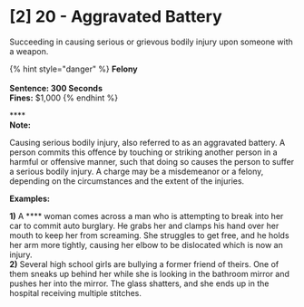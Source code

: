 # \[2] 20 - Aggravated Battery

Succeeding in causing serious or grievous bodily injury upon someone with a weapon.&#x20;

{% hint style="danger" %}
**Felony**\
\
**Sentence: 300 Seconds**\
**Fines:** $1,000
{% endhint %}

****\
**Note:**

Causing serious bodily injury, also referred to as an aggravated battery. A person commits this offence by touching or striking another person in a harmful or offensive manner, such that doing so causes the person to suffer a serious bodily injury. A charge may be a misdemeanor or a felony, depending on the circumstances and the extent of the injuries.

**Examples:**

**1)** A **** woman comes across a man who is attempting to break into her car to commit auto burglary. He grabs her and clamps his hand over her mouth to keep her from screaming. She struggles to get free, and he holds her arm more tightly, causing her elbow to be dislocated which is now an injury.\
**2)** Several high school girls are bullying a former friend of theirs. One of them sneaks up behind her while she is looking in the bathroom mirror and pushes her into the mirror. The glass shatters, and she ends up in the hospital receiving multiple stitches.
